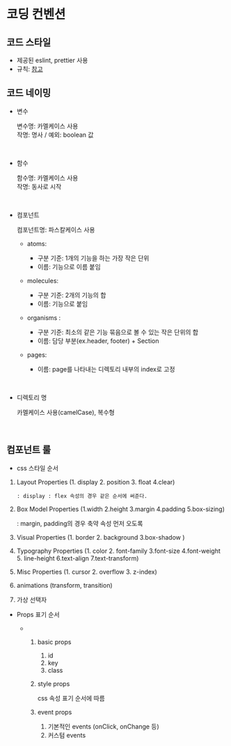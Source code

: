 # 코딩 컨벤션 

## 코드 스타일
- 제공된 eslint, prettier 사용
- 규칙: [참고](https://github.com/titicacadev/eslint-config-triple)

## 코드 네이밍

- 변수

  변수명: 카멜케이스 사용
  <br/>
  작명: 명사 / 예외: boolean 값 
  
<br/>
  
- 함수 

  함수명: 카멜케이스 사용
  <br/>
  작명: 동사로 시작

<br/>
  
- 컴포넌트

  컴포넌트명: 파스칼케이스 사용
  
  - atoms: 
    - 구분 기준: 1개의 기능을 하는 가장 작은 단위 
    - 이름: 기능으로 이름 붙임
  
  - molecules:
    - 구분 기준: 2개의 기능의 합
    - 이름: 기능으로 붙임
  
  - organisms : 
    - 구분 기준: 최소의 같은 기능 묶음으로 볼 수 있는 작은 단위의 합
    - 이름: 담당 부분(ex.header, footer) + Section
  
  - pages:
    - 이름: page를 나타내는 디렉토리 내부의 index로 고정
    
<br/>
  
- 디렉토리 명

  카멜케이스 사용(camelCase), 복수형
  
<br/>
  

## 컴포넌트 룰

- css 스타일 순서

1.  Layout Properties (1. display 2. position 3. float 4.clear)

        : display : flex 속성의 경우 같은 순서에 써준다.

2.  Box Model Properties (1.width 2.height 3.margin 4.padding 5.box-sizing)

    : margin, padding의 경우 축약 속성 먼저 오도록

3.  Visual Properties (1. border 2. background 3.box-shadow )

4.  Typography Properties (1. color 2. font-family 3.font-size 4.font-weight 5. line-height 6.text-align 7.text-transform)

5.  Misc Properties (1. cursor 2. overflow 3. z-index)

6.  animations (transform, transition)

7.  가상 선택자

- Props 표기 순서

  - 1. basic props
       1. id
       2. key
       3. class
    2. style props

       css 속성 표기 순서에 따름

    3. event props
       1. 기본적인 events (onClick, onChange 등)
       2. 커스텀 events

